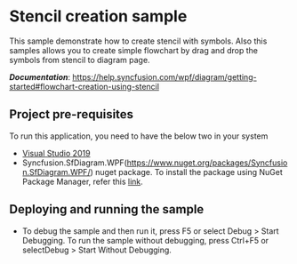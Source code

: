 # Stencil creation sample
This sample demonstrate how to create stencil with symbols. Also this samples allows you to create simple flowchart by drag and drop the symbols from stencil to diagram page.

__*Documentation*__: https://help.syncfusion.com/wpf/diagram/getting-started#flowchart-creation-using-stencil

## Project pre-requisites
To run this application, you need to have the below two in your system

* [Visual Studio 2019](https://www.visualstudio.com/wpf-vs)
* Syncfusion.SfDiagram.WPF(https://www.nuget.org/packages/Syncfusion.SfDiagram.WPF/) nuget package. To install the package using NuGet Package Manager, refer this [link](https://docs.microsoft.com/en-us/nuget/quickstart/install-and-use-a-package-in-visual-studio#nuget-package-manager).

## Deploying and running the sample
* To debug the sample and then run it, press F5 or select Debug > Start Debugging. To run the sample without debugging, press Ctrl+F5 or selectDebug > Start Without Debugging.
